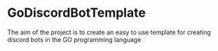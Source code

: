 # GoDiscordBotTemplate

The aim of the project is to create an easy to use template for creating discord bots in the GO programming language
